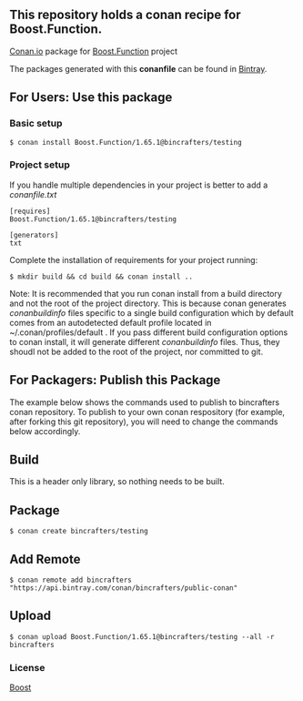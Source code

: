 ## This repository holds a conan recipe for Boost.Function.

[Conan.io](https://conan.io) package for [Boost.Function](https://github.com/Boostorg/Function) project

The packages generated with this **conanfile** can be found in [Bintray](https://bintray.com/bincrafters/public-conan/Boost.Function%3Abincrafters).

## For Users: Use this package

### Basic setup

    $ conan install Boost.Function/1.65.1@bincrafters/testing

### Project setup

If you handle multiple dependencies in your project is better to add a *conanfile.txt*

    [requires]
    Boost.Function/1.65.1@bincrafters/testing

    [generators]
    txt

Complete the installation of requirements for your project running:</small></span>

    $ mkdir build && cd build && conan install ..
	
Note: It is recommended that you run conan install from a build directory and not the root of the project directory.  This is because conan generates *conanbuildinfo* files specific to a single build configuration which by default comes from an autodetected default profile located in ~/.conan/profiles/default .  If you pass different build configuration options to conan install, it will generate different *conanbuildinfo* files.  Thus, they shoudl not be added to the root of the project, nor committed to git. 

## For Packagers: Publish this Package

The example below shows the commands used to publish to bincrafters conan repository. To publish to your own conan respository (for example, after forking this git repository), you will need to change the commands below accordingly. 

## Build  

This is a header only library, so nothing needs to be built.

## Package 

    $ conan create bincrafters/testing
	
## Add Remote

	$ conan remote add bincrafters "https://api.bintray.com/conan/bincrafters/public-conan"

## Upload

    $ conan upload Boost.Function/1.65.1@bincrafters/testing --all -r bincrafters

### License
[Boost](LICENSE)
